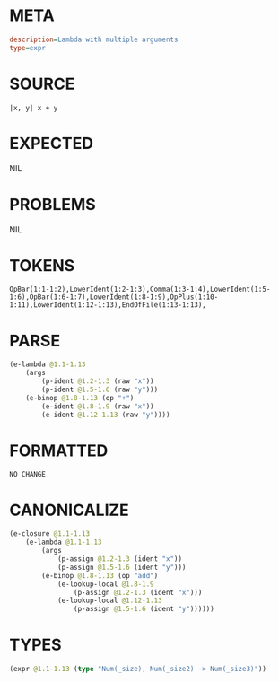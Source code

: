 # META
~~~ini
description=Lambda with multiple arguments
type=expr
~~~
# SOURCE
~~~roc
|x, y| x + y
~~~
# EXPECTED
NIL
# PROBLEMS
NIL
# TOKENS
~~~zig
OpBar(1:1-1:2),LowerIdent(1:2-1:3),Comma(1:3-1:4),LowerIdent(1:5-1:6),OpBar(1:6-1:7),LowerIdent(1:8-1:9),OpPlus(1:10-1:11),LowerIdent(1:12-1:13),EndOfFile(1:13-1:13),
~~~
# PARSE
~~~clojure
(e-lambda @1.1-1.13
	(args
		(p-ident @1.2-1.3 (raw "x"))
		(p-ident @1.5-1.6 (raw "y")))
	(e-binop @1.8-1.13 (op "+")
		(e-ident @1.8-1.9 (raw "x"))
		(e-ident @1.12-1.13 (raw "y"))))
~~~
# FORMATTED
~~~roc
NO CHANGE
~~~
# CANONICALIZE
~~~clojure
(e-closure @1.1-1.13
	(e-lambda @1.1-1.13
		(args
			(p-assign @1.2-1.3 (ident "x"))
			(p-assign @1.5-1.6 (ident "y")))
		(e-binop @1.8-1.13 (op "add")
			(e-lookup-local @1.8-1.9
				(p-assign @1.2-1.3 (ident "x")))
			(e-lookup-local @1.12-1.13
				(p-assign @1.5-1.6 (ident "y"))))))
~~~
# TYPES
~~~clojure
(expr @1.1-1.13 (type "Num(_size), Num(_size2) -> Num(_size3)"))
~~~
